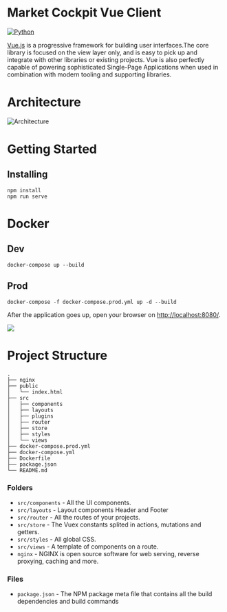 # Market Cockpit Vue Client
[![Python](https://img.shields.io/badge/Vue.js-2.6-blue.svg)]()

[Vue.js](https://vuejs.org/v2/guide/index.html) is a progressive framework for building user interfaces.The core library is focused on the view layer only, and is easy to pick up and integrate with other libraries or existing projects. Vue is also perfectly capable of powering sophisticated Single-Page Applications when used in combination with modern tooling and supporting libraries.

# Architecture
![Architecture](https://lh4.googleusercontent.com/QxuRPXWzIXRpIVCh2TcCHdQ9rbeh6u2b--tyfiKx3gCkFWzdTiOpdTtjbPMx8oFSra-YUc9HVoRXuXryq9Pv=w1208-h856)

# Getting Started

## Installing

```
npm install
npm run serve
```

# Docker

## Dev
```
docker-compose up --build
```
## Prod
```
docker-compose -f docker-compose.prod.yml up -d --build
```

After the application goes up, open your browser on [http://localhost:8080/](http://localhost:8080/).

![](docs/screenshot.png)

# Project Structure


```
.
├── nginx
├── public
│   └── index.html
├── src
│   ├── components
│   ├── layouts
│   ├── plugins
│   ├── router
│   ├── store
│   ├── styles
│   └── views
├── docker-compose.prod.yml
├── docker-compose.yml
├── Dockerfile
├── package.json
└── README.md
```

### Folders
* `src/components` - All the UI components.
* `src/layouts` -  Layout components Header and Footer
* `src/router` - All the routes of your projects. 
* `src/store` - The Vuex constants splited in actions, mutations and getters.
* `src/styles` - All global CSS.
* `src/views` -  A template of components on a route.
* `nginx` - NGINX is open source software for web serving, reverse proxying, caching and more.

### Files
* `package.json` - The NPM package meta file that contains all the build dependencies and build commands

